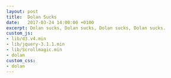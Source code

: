 ```yaml
---
layout: post
title:  Dolan Sucks
date:   2017-03-24 14:00:00 +0100
excerpt: Dolan sucks, Dolan sucks, Dolan sucks, Dolan sucks.
custom_js:
- lib/d3.v4.min
- lib/jquery-3.1.1.min
- lib/Scrollmagic.min
- dolan
custom_css:
- dolan
---
```


<div id="viz-wrapper">
    <div id="trigger-1"></div>
    <div id="viz"></div>
</div>
